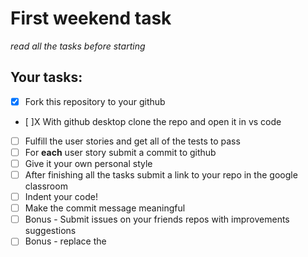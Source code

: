 # First weekend task

_read all the tasks before starting_

## Your tasks:

- [X] Fork this repository to your github
- [ ]X With github desktop clone the repo and open it in vs code
- [ ] Fulfill the user stories and get all of the tests to pass
- [ ] For <strong>each</strong> user story submit a commit to github
- [ ] Give it your own personal style
- [ ] After finishing all the tasks submit a link to your repo in the google classroom
- [ ] Indent your code!
- [ ] Make the commit message meaningful
- [ ] Bonus - Submit issues on your friends repos with improvements suggestions
- [ ] Bonus - replace the <script> tag with local version of the tests files instead of the url vesrion provided
- [ ] Bonus - deploy your project to github pages
- [ ] Bonus - add local img to your repo and add it to your website

Use HTML and CSS to complete this project. Happy coding!
<!-- 
User Story #1: I can see a main element with a corresponding id="main-doc", which contains the page's main content (technical documentation). -->

<!-- User Story #2: Within the #main-doc element, I can see several section elements, each with a class of main-section. There should be a minimum of 5. -->

<!-- User Story #3: The first element within each .main-section should be a header element which contains text that describes the topic of that section. -->

<!-- User Story #4: Each section element with the class of main-section should also have an id that corresponds with the text of each header contained within it. Any spaces should be replaced with underscores (e.g. The section that contains the header "JavaScript and Java" should have a corresponding id="JavaScript_and_Java"). -->

<!-- User Story #5: The .main-section elements should contain at least 10 p elements total (not each). -->

<!-- User Story #6: The .main-section elements should contain at least 5 code elements total (not each). -->

<!-- User Story #7: The .main-section elements should contain at least 5 li items total (not each). -->

<!-- User Story #8: I can see a nav element with a corresponding id="navbar". -->

User Story #9: The navbar element should contain one header element which contains text that describes the topic of the technical documentation.

User Story #10: Additionally, the navbar should contain link (a) elements with the class of nav-link. There should be one for every element with the class main-section.

User Story #11: The header element in the navbar must come before any link (a) elements in the navbar.

User Story #12: Each element with the class of nav-link should contain text that corresponds to the header text within each section (e.g. if you have a "Hello world" section/header, your navbar should have an element which contains the text "Hello world").

User Story #13: When I click on a navbar element, the page should navigate to the corresponding section of the main-doc element (e.g. If I click on a nav-link element that contains the text "Hello world", the page navigates to a section element that has that id and contains the corresponding header.

User Story #14: On regular sized devices (laptops, desktops), the element with id="navbar" should be shown on the left side of the screen and should always be visible to the user.

User Story #15: My Technical Documentation page should use at least one media query.
